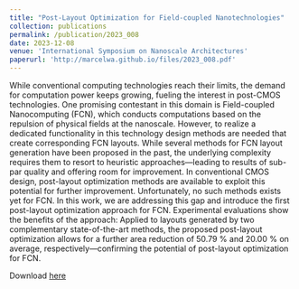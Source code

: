 ```yaml
---
title: "Post-Layout Optimization for Field-coupled Nanotechnologies"
collection: publications
permalink: /publication/2023_008
date: 2023-12-08
venue: 'International Symposium on Nanoscale Architectures'
paperurl: 'http://marcelwa.github.io/files/2023_008.pdf'
---
```


While conventional computing technologies reach their limits, the demand for computation power keeps growing, fueling the interest in post-CMOS technologies. One promising contestant in this domain is Field-coupled Nanocomputing (FCN), which conducts computations based on the repulsion of physical fields at the nanoscale. However, to realize a dedicated functionality in this technology design methods are needed that create corresponding FCN layouts. While several methods for FCN layout generation have been proposed in the past, the underlying complexity requires them to resort to heuristic approaches—leading to results of sub-par quality and offering room for improvement. In conventional CMOS design, post-layout optimization methods are available to exploit this potential for further improvement. Unfortunately, no such methods exists yet for FCN. In this work, we are addressing this gap and introduce the first post-layout optimization approach for FCN. Experimental evaluations show the benefits of the approach: Applied to layouts generated by two complementary state-of-the-art methods, the proposed post-layout optimization allows for a further area reduction of 50.79 % and 20.00 % on average, respectively—confirming the potential of post-layout optimization for FCN.

Download [here](http://marcelwa.github.io/files/2023_008.pdf)
